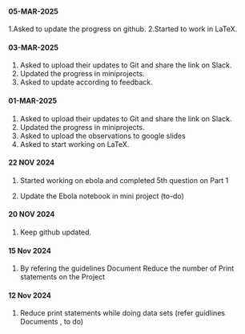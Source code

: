 #### 05-MAR-2025
1.Asked to update the progress on github.
2.Started to work in LaTeX.

#### 03-MAR-2025
1. Asked to upload their updates to Git and share the link on Slack.
2. Updated the progress in miniprojects.
3. Asked to update according to feedback.

#### 01-MAR-2025
1. Asked to upload their updates to Git and share the link on Slack.
2. Updated the progress in miniprojects.
3. Asked to upload the observations to google slides
4. Asked to start working on LaTeX.
   
#### 22 NOV 2024
1) Started working on ebola and completed 5th question on Part 1

2) Update the Ebola notebook in mini project (to-do)

#### 20 NOV 2024
1) Keep github updated.

#### 15 Nov 2024
1) By refering the guidelines Document Reduce the number of Print statements on the Project

#### 12 Nov 2024
1) Reduce print statements while doing data sets (refer guidlines Documents , to do)
